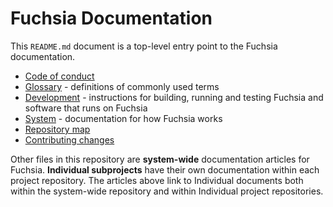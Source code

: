 # Fuchsia Documentation

This `README.md` document is a top-level entry point to the Fuchsia
documentation.

 - [Code of conduct](CODE_OF_CONDUCT.md)
 - [Glossary](glossary.md) - definitions of commonly used terms
 - [Development](development/README.md) - instructions for building, running and
   testing Fuchsia and software that runs on Fuchsia
 - [System](the-book/README.md) - documentation for how Fuchsia works
 - [Repository map](map.md)
 - [Contributing changes](CONTRIBUTING.md)

Other files in this repository are **system-wide** documentation articles for
Fuchsia. **Individual subprojects** have their own documentation within each
project repository. The articles above link to Individual documents both within
the system-wide repository and within Individual project repositories.
